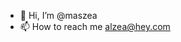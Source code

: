 - 👋 Hi, I’m @maszea
- 📫 How to reach me alzea@hey.com

<!---
maszea/maszea is a ✨ special ✨ repository because its `README.md` (this file) appears on your GitHub profile.
You can click the Preview link to take a look at your changes.
--->
